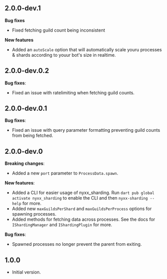 ## 2.0.0-dev.1
__Bug fixes__
- Fixed fetching guild count being inconsistent

__New features__
- Added an `autoScale` option that will automatically scale youru processes & shards according to youur bot's size in realtime.

## 2.0.0-dev.0.2
__Bug fixes__:
- Fixed an issue with ratelimiting when fetching guild counts.

## 2.0.0-dev.0.1
__Bug fixes__:
- Fixed an issue with query parameter formatting preventing guild counts from being fetched.

## 2.0.0-dev.0
__Breaking changes__:
- Added a new `port` parameter to `ProcessData.spawn`.

__New features__:
- Added a CLI for easier usage of nyxx_sharding. Run `dart pub global activate nyxx_sharding` to enable the CLI and then `nyxx-sharding --help` for more.
- Added new `maxGuildsPerShard` and `maxGuildsPerProcess` options for spawning processes.
- Added methods for fetching data across processes. See the docs for `IShardingManager` and `IShardingPlugin` for more.

__Bug fixes__:
- Spawned processes no longer prevent the parent from exiting.

## 1.0.0

- Initial version.
